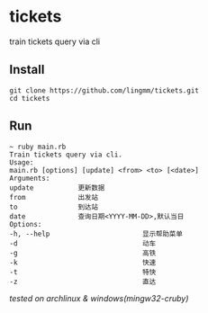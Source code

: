 # tickets

train tickets query via cli

## Install

```
git clone https://github.com/lingmm/tickets.git
cd tickets
```

## Run

```
~ ruby main.rb
Train tickets query via cli.
Usage:
main.rb [options] [update] <from> <to> [<date>]
Arguments:
update           更新数据
from             出发站
to               到达站
date             查询日期<YYYY-MM-DD>,默认当日
Options:
-h, --help                       显示帮助菜单
-d                               动车
-g                               高铁
-k                               快速
-t                               特快
-z                               直达
```

*tested on archlinux & windows(mingw32-cruby)*
